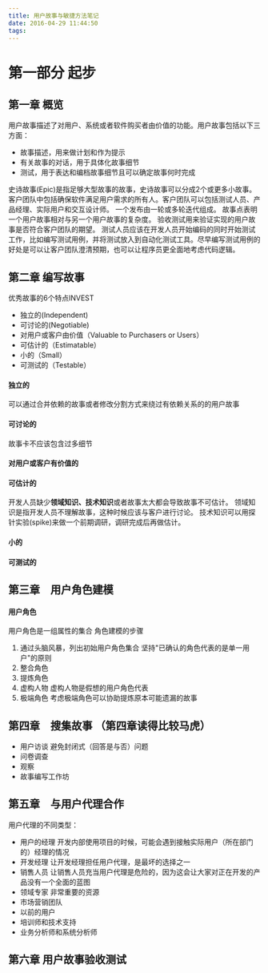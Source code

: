 ```yaml
---
title: 用户故事与敏捷方法笔记
date: 2016-04-29 11:44:50
tags:
---
```

# 第一部分 起步
## 第一章 概览
用户故事描述了对用户、系统或者软件购买者由价值的功能。用户故事包括以下三方面：
* 故事描述，用来做计划和作为提示
* 有关故事的对话，用于具体化故事细节
* 测试，用于表达和编档故事细节且可以确定故事何时完成

史诗故事(Epic)是指足够大型故事的故事，史诗故事可以分成2个或更多小故事。
客户团队中包括确保软件满足用户需求的所有人。客户团队可以包括测试人员、产品经理、实际用户和交互设计师。
一个发布由一轮或多轮迭代组成。
故事点表明一个用户故事相对与另一个用户故事的复杂度。
验收测试用来验证实现的用户故事是否符合客户团队的期望。
测试人员应该在开发人员开始编码的同时开始测试工作，比如编写测试用例，并将测试放入到自动化测试工具。尽早编写测试用例的好处是可以让客户团队澄清预期，也可以让程序员更全面地考虑代码逻辑。

## 第二章 编写故事
优秀故事的6个特点INVEST
* 独立的(Independent)
* 可讨论的(Negotiable)
* 对用户或客户由价值（Valuable to Purchasers or Users）
* 可估计的（Estimatable）
* 小的（Small）
* 可测试的（Testable）

#### 独立的
可以通过合并依赖的故事或者修改分割方式来绕过有依赖关系的的用户故事

#### 可讨论的
故事卡不应该包含过多细节

#### 对用户或客户有价值的

#### 可估计的
开发人员缺少**领域知识、技术知识**或者故事太大都会导致故事不可估计。
领域知识是指开发人员不理解故事，这种时候应该与客户进行讨论。
技术知识可以用探针实验(spike)来做一个前期调研，调研完成后再做估计。

#### 小的

#### 可测试的

## 第三章　用户角色建模
#### 用户角色
用户角色是一组属性的集合
角色建模的步骤
1. 通过头脑风暴，列出初始用户角色集合  坚持"已确认的角色代表的是单一用户"的原则
2. 整合角色
3. 提炼角色
4. 虚构人物 虚构人物是假想的用户角色代表
5. 极端角色 考虑极端角色可以协助提炼原本可能遗漏的故事

## 第四章　搜集故事 （第四章读得比较马虎）
* 用户访谈 避免封闭式（回答是与否）问题
* 问卷调查
* 观察
* 故事编写工作坊

## 第五章　与用户代理合作
用户代理的不同类型：
* 用户的经理 开发内部使用项目的时候，可能会遇到接触实际用户（所在部门的）经理的情况
* 开发经理 让开发经理担任用户代理，是最坏的选择之一
* 销售人员 让销售人员充当用户代理是危险的，因为这会让大家对正在开发的产品没有一个全面的蓝图
* 领域专家 非常重要的资源
* 市场营销团队
* 以前的用户
* 培训师和技术支持
* 业务分析师和系统分析师

## 第六章 用户故事验收测试



